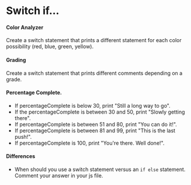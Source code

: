 # Switch if... 

#### Color Analyzer
Create a switch statement that prints a different statement for each color possibility (red, blue, green, yellow).

#### Grading
Create a switch statement that prints different comments depending on a grade.

#### Percentage Complete. 
* If percentageComplete is below 30, print "Still a long way to go". 
* If the percentageComplete is between 30 and 50, print "Slowly getting there". 
* If percentageComplete is between 51 and 80, print "You can do it!". 
* If percentageComplete is between 81 and 99, print "This is the last push!".
* If percentageComplete is 100, print "You're there. Well done!". 

#### Differences
* When should you use a switch statement versus an `if else` statement. Comment your answer in your js file.